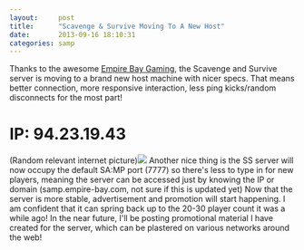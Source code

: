 ```yaml
---
layout:     post
title:      "Scavenge & Survive Moving To A New Host"
date:       2013-09-16 18:10:31
categories: samp
---
```

Thanks to the awesome [Empire Bay Gaming](http://forums.empire-bay.com/), the Scavenge and Survive server is moving to a brand new host machine with nicer specs. That means better connection, more responsive interaction, less ping kicks/random disconnects for the most part! 

# **IP: 94.23.19.43**

(Random relevant internet picture)![](http://i.imgur.com/XoqcyV9.jpg) Another nice thing is the SS server will now occupy the default SA:MP port (7777) so there's less to type in for new players, meaning the server can be accessed just by knowing the IP or domain (samp.empire-bay.com, not sure if this is updated yet) Now that the server is more stable, advertisement and promotion will start happening. I am confident that it can spring back up to the 20-30 player count it was a while ago! In the near future, I'll be posting promotional material I have created for the server, which can be plastered on various networks around the web!
